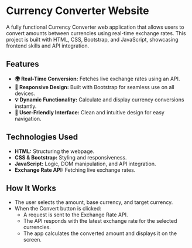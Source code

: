 # Currency Converter Website
A fully functional Currency Converter web application that allows users to convert amounts between currencies using real-time exchange rates. This project is built with HTML, CSS, Bootstrap, and JavaScript, showcasing frontend skills and API integration.
## Features
- **🌍 Real-Time Conversion:** Fetches live exchange rates using an API.
- **🎨 Responsive Design:** Built with Bootstrap for seamless use on all devices.
- **💡 Dynamic Functionality:** Calculate and display currency conversions instantly.
- **💬 User-Friendly Interface:** Clean and intuitive design for easy navigation.
## Technologies Used
- **HTML:** Structuring the webpage.
- **CSS & Bootstrap:** Styling and responsiveness.
- **JavaScript:** Logic, DOM manipulation, and API integration.
- **Exchange Rate API:** Fetching live exchange rates.

## How It Works
- The user selects the amount, base currency, and target currency.
- When the Convert button is clicked:
   - A request is sent to the Exchange Rate API.
   - The API responds with the latest exchange rate for the selected currencies.
   - The app calculates the converted amount and displays it on the screen.
